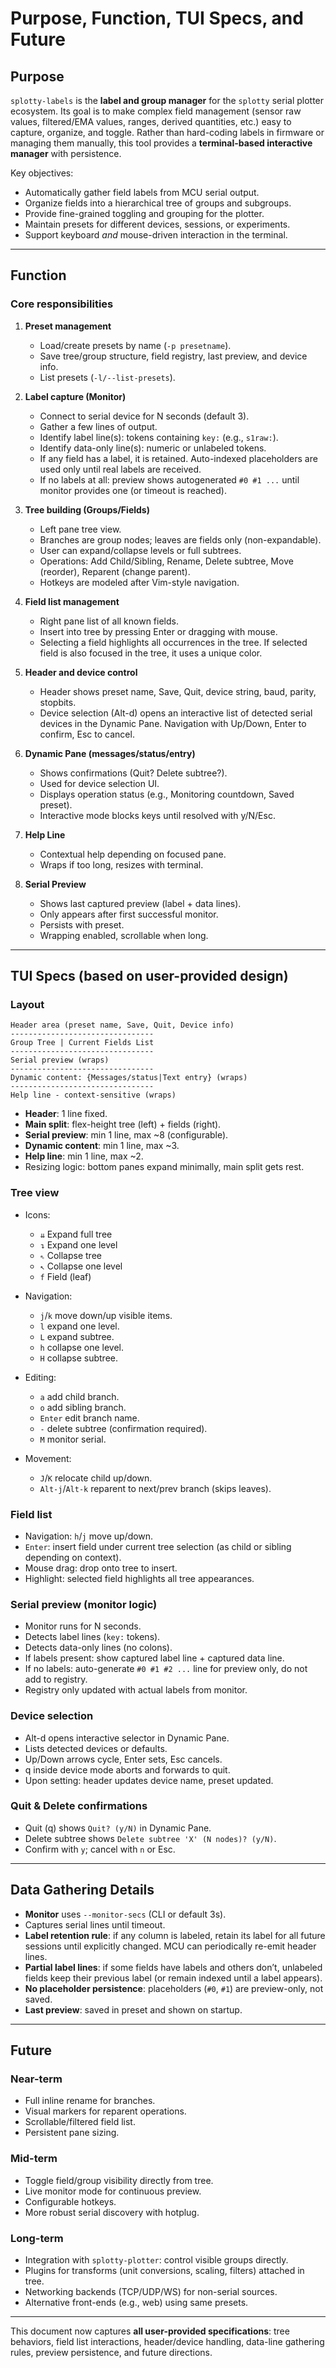 # Purpose, Function, TUI Specs, and Future

## Purpose

`splotty-labels` is the **label and group manager** for the `splotty` serial plotter ecosystem. Its goal is to make complex field management (sensor raw values, filtered/EMA values, ranges, derived quantities, etc.) easy to capture, organize, and toggle. Rather than hard-coding labels in firmware or managing them manually, this tool provides a **terminal-based interactive manager** with persistence.

Key objectives:

* Automatically gather field labels from MCU serial output.
* Organize fields into a hierarchical tree of groups and subgroups.
* Provide fine-grained toggling and grouping for the plotter.
* Maintain presets for different devices, sessions, or experiments.
* Support keyboard *and* mouse-driven interaction in the terminal.

---

## Function

### Core responsibilities

1. **Preset management**

   * Load/create presets by name (`-p presetname`).
   * Save tree/group structure, field registry, last preview, and device info.
   * List presets (`-l/--list-presets`).

2. **Label capture (Monitor)**

   * Connect to serial device for N seconds (default 3).
   * Gather a few lines of output.
   * Identify label line(s): tokens containing `key:` (e.g., `s1raw:`).
   * Identify data-only line(s): numeric or unlabeled tokens.
   * If any field has a label, it is retained. Auto-indexed placeholders are used only until real labels are received.
   * If no labels at all: preview shows autogenerated `#0 #1 ...` until monitor provides one (or timeout is reached).

3. **Tree building (Groups/Fields)**

   * Left pane tree view.
   * Branches are group nodes; leaves are fields only (non-expandable).
   * User can expand/collapse levels or full subtrees.
   * Operations: Add Child/Sibling, Rename, Delete subtree, Move (reorder), Reparent (change parent).
   * Hotkeys are modeled after Vim-style navigation.

4. **Field list management**

   * Right pane list of all known fields.
   * Insert into tree by pressing Enter or dragging with mouse.
   * Selecting a field highlights all occurrences in the tree. If selected field is also focused in the tree, it uses a unique color.

5. **Header and device control**

   * Header shows preset name, Save, Quit, device string, baud, parity, stopbits.
   * Device selection (Alt-d) opens an interactive list of detected serial devices in the Dynamic Pane. Navigation with Up/Down, Enter to confirm, Esc to cancel.

6. **Dynamic Pane (messages/status/entry)**

   * Shows confirmations (Quit? Delete subtree?).
   * Used for device selection UI.
   * Displays operation status (e.g., Monitoring countdown, Saved preset).
   * Interactive mode blocks keys until resolved with y/N/Esc.

7. **Help Line**

   * Contextual help depending on focused pane.
   * Wraps if too long, resizes with terminal.

8. **Serial Preview**

   * Shows last captured preview (label + data lines).
   * Only appears after first successful monitor.
   * Persists with preset.
   * Wrapping enabled, scrollable when long.

---

## TUI Specs (based on user-provided design)

### Layout

```
Header area (preset name, Save, Quit, Device info)
--------------------------------
Group Tree | Current Fields List
--------------------------------
Serial preview (wraps)
--------------------------------
Dynamic content: {Messages/status|Text entry} (wraps)
--------------------------------
Help line - context-sensitive (wraps)
```

* **Header**: 1 line fixed.
* **Main split**: flex-height tree (left) + fields (right).
* **Serial preview**: min 1 line, max \~8 (configurable).
* **Dynamic content**: min 1 line, max \~3.
* **Help line**: min 1 line, max \~2.
* Resizing logic: bottom panes expand minimally, main split gets rest.

### Tree view

* Icons:

  * `⇊` Expand full tree
  * `↴` Expand one level
  * `⇖` Collapse tree
  * `↖` Collapse one level
  * `f` Field (leaf)
* Navigation:

  * `j`/`k` move down/up visible items.
  * `l` expand one level.
  * `L` expand subtree.
  * `h` collapse one level.
  * `H` collapse subtree.
* Editing:

  * `a` add child branch.
  * `o` add sibling branch.
  * `Enter` edit branch name.
  * `-` delete subtree (confirmation required).
  * `M` monitor serial.
* Movement:

  * `J`/`K` relocate child up/down.
  * `Alt-j`/`Alt-k` reparent to next/prev branch (skips leaves).

### Field list

* Navigation: `h`/`j` move up/down.
* `Enter`: insert field under current tree selection (as child or sibling depending on context).
* Mouse drag: drop onto tree to insert.
* Highlight: selected field highlights all tree appearances.

### Serial preview (monitor logic)

* Monitor runs for N seconds.
* Detects label lines (`key:` tokens).
* Detects data-only lines (no colons).
* If labels present: show captured label line + captured data line.
* If no labels: auto-generate `#0 #1 #2 ...` line for preview only, do not add to registry.
* Registry only updated with actual labels from monitor.

### Device selection

* Alt-d opens interactive selector in Dynamic Pane.
* Lists detected devices or defaults.
* Up/Down arrows cycle, Enter sets, Esc cancels.
* q inside device mode aborts and forwards to quit.
* Upon setting: header updates device name, preset updated.

### Quit & Delete confirmations

* Quit (q) shows `Quit? (y/N)` in Dynamic Pane.
* Delete subtree shows `Delete subtree 'X' (N nodes)? (y/N)`.
* Confirm with `y`; cancel with `n` or Esc.

---

## Data Gathering Details

* **Monitor** uses `--monitor-secs` (CLI or default 3s).
* Captures serial lines until timeout.
* **Label retention rule**: if any column is labeled, retain its label for all future sessions until explicitly changed. MCU can periodically re-emit header lines.
* **Partial label lines**: if some fields have labels and others don’t, unlabeled fields keep their previous label (or remain indexed until a label appears).
* **No placeholder persistence**: placeholders (`#0`, `#1`) are preview-only, not saved.
* **Last preview**: saved in preset and shown on startup.

---

## Future

### Near-term

* Full inline rename for branches.
* Visual markers for reparent operations.
* Scrollable/filtered field list.
* Persistent pane sizing.

### Mid-term

* Toggle field/group visibility directly from tree.
* Live monitor mode for continuous preview.
* Configurable hotkeys.
* More robust serial discovery with hotplug.

### Long-term

* Integration with `splotty-plotter`: control visible groups directly.
* Plugins for transforms (unit conversions, scaling, filters) attached in tree.
* Networking backends (TCP/UDP/WS) for non-serial sources.
* Alternative front-ends (e.g., web) using same presets.

---

This document now captures **all user-provided specifications**: tree behaviors, field list interactions, header/device handling, data-line gathering rules, preview persistence, and future directions.
